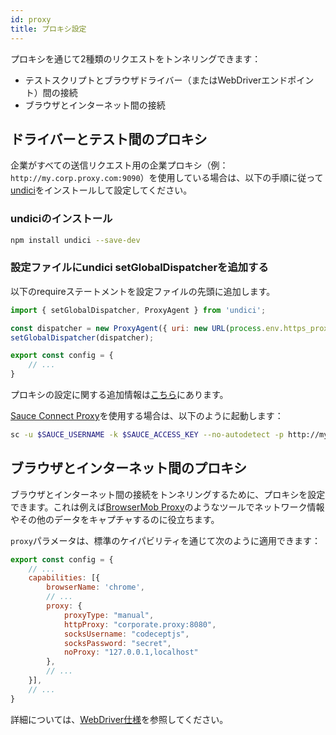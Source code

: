 ```yaml
---
id: proxy
title: プロキシ設定
---
```


プロキシを通じて2種類のリクエストをトンネリングできます：

- テストスクリプトとブラウザドライバー（またはWebDriverエンドポイント）間の接続
- ブラウザとインターネット間の接続

## ドライバーとテスト間のプロキシ

企業がすべての送信リクエスト用の企業プロキシ（例：`http://my.corp.proxy.com:9090`）を使用している場合は、以下の手順に従って[undici](https://github.com/nodejs/undici)をインストールして設定してください。

### undiciのインストール

```bash npm2yarn
npm install undici --save-dev
```

### 設定ファイルにundici setGlobalDispatcherを追加する

以下のrequireステートメントを設定ファイルの先頭に追加します。

```js title="wdio.conf.js"
import { setGlobalDispatcher, ProxyAgent } from 'undici';

const dispatcher = new ProxyAgent({ uri: new URL(process.env.https_proxy).toString() });
setGlobalDispatcher(dispatcher);

export const config = {
    // ...
}
```

プロキシの設定に関する追加情報は[こちら](https://github.com/nodejs/undici/blob/main/docs/docs/api/ProxyAgent.md)にあります。

[Sauce Connect Proxy](https://docs.saucelabs.com/secure-connections/sauce-connect-5)を使用する場合は、以下のように起動します：

```sh
sc -u $SAUCE_USERNAME -k $SAUCE_ACCESS_KEY --no-autodetect -p http://my.corp.proxy.com:9090
```

## ブラウザとインターネット間のプロキシ

ブラウザとインターネット間の接続をトンネリングするために、プロキシを設定できます。これは例えば[BrowserMob Proxy](https://github.com/lightbody/browsermob-proxy)のようなツールでネットワーク情報やその他のデータをキャプチャするのに役立ちます。

`proxy`パラメータは、標準のケイパビリティを通じて次のように適用できます：

```js title="wdio.conf.js"
export const config = {
    // ...
    capabilities: [{
        browserName: 'chrome',
        // ...
        proxy: {
            proxyType: "manual",
            httpProxy: "corporate.proxy:8080",
            socksUsername: "codeceptjs",
            socksPassword: "secret",
            noProxy: "127.0.0.1,localhost"
        },
        // ...
    }],
    // ...
}
```

詳細については、[WebDriver仕様](https://w3c.github.io/webdriver/#proxy)を参照してください。